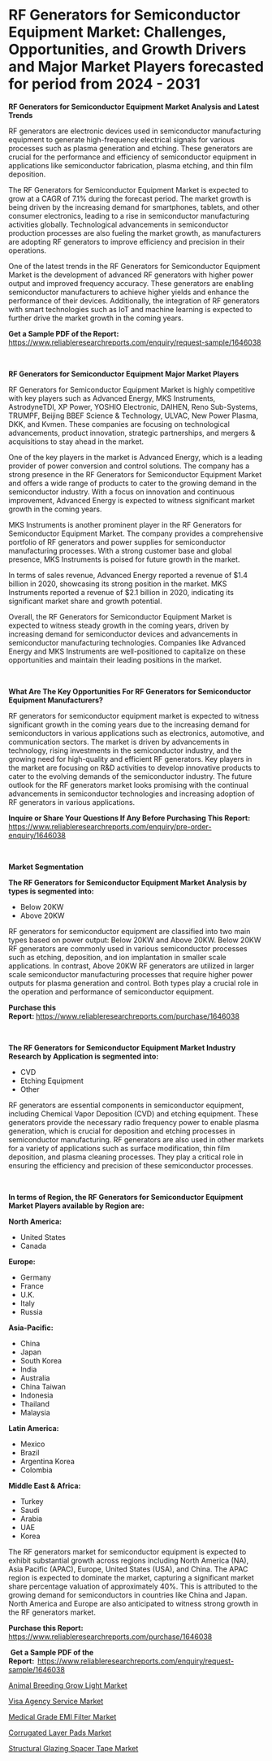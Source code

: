 <p><h1>RF Generators for Semiconductor Equipment Market: Challenges, Opportunities, and Growth Drivers and Major Market Players forecasted for period from 2024 - 2031</h1></p><p><strong>RF Generators for Semiconductor Equipment Market Analysis and Latest Trends</strong></p>
<p><p>RF generators are electronic devices used in semiconductor manufacturing equipment to generate high-frequency electrical signals for various processes such as plasma generation and etching. These generators are crucial for the performance and efficiency of semiconductor equipment in applications like semiconductor fabrication, plasma etching, and thin film deposition.</p><p>The RF Generators for Semiconductor Equipment Market is expected to grow at a CAGR of 7.1% during the forecast period. The market growth is being driven by the increasing demand for smartphones, tablets, and other consumer electronics, leading to a rise in semiconductor manufacturing activities globally. Technological advancements in semiconductor production processes are also fueling the market growth, as manufacturers are adopting RF generators to improve efficiency and precision in their operations.</p><p>One of the latest trends in the RF Generators for Semiconductor Equipment Market is the development of advanced RF generators with higher power output and improved frequency accuracy. These generators are enabling semiconductor manufacturers to achieve higher yields and enhance the performance of their devices. Additionally, the integration of RF generators with smart technologies such as IoT and machine learning is expected to further drive the market growth in the coming years.</p></p>
<p><strong>Get a Sample PDF of the Report:&nbsp;</strong> <a href="https://www.reliableresearchreports.com/enquiry/request-sample/1646038">https://www.reliableresearchreports.com/enquiry/request-sample/1646038</a></p>
<p>&nbsp;</p>
<p><strong>RF Generators for Semiconductor Equipment Major Market Players</strong></p>
<p><p>RF Generators for Semiconductor Equipment Market is highly competitive with key players such as Advanced Energy, MKS Instruments, AstrodyneTDI, XP Power, YOSHIO Electronic, DAIHEN, Reno Sub-Systems, TRUMPF, Beijing BBEF Science & Technology, ULVAC, New Power Plasma, DKK, and Kvmen. These companies are focusing on technological advancements, product innovation, strategic partnerships, and mergers & acquisitions to stay ahead in the market.</p><p>One of the key players in the market is Advanced Energy, which is a leading provider of power conversion and control solutions. The company has a strong presence in the RF Generators for Semiconductor Equipment Market and offers a wide range of products to cater to the growing demand in the semiconductor industry. With a focus on innovation and continuous improvement, Advanced Energy is expected to witness significant market growth in the coming years.</p><p>MKS Instruments is another prominent player in the RF Generators for Semiconductor Equipment Market. The company provides a comprehensive portfolio of RF generators and power supplies for semiconductor manufacturing processes. With a strong customer base and global presence, MKS Instruments is poised for future growth in the market.</p><p>In terms of sales revenue, Advanced Energy reported a revenue of $1.4 billion in 2020, showcasing its strong position in the market. MKS Instruments reported a revenue of $2.1 billion in 2020, indicating its significant market share and growth potential.</p><p>Overall, the RF Generators for Semiconductor Equipment Market is expected to witness steady growth in the coming years, driven by increasing demand for semiconductor devices and advancements in semiconductor manufacturing technologies. Companies like Advanced Energy and MKS Instruments are well-positioned to capitalize on these opportunities and maintain their leading positions in the market.</p></p>
<p>&nbsp;</p>
<p><strong>What Are The Key Opportunities For RF Generators for Semiconductor Equipment Manufacturers?</strong></p>
<p><p>RF generators for semiconductor equipment market is expected to witness significant growth in the coming years due to the increasing demand for semiconductors in various applications such as electronics, automotive, and communication sectors. The market is driven by advancements in technology, rising investments in the semiconductor industry, and the growing need for high-quality and efficient RF generators. Key players in the market are focusing on R&D activities to develop innovative products to cater to the evolving demands of the semiconductor industry. The future outlook for the RF generators market looks promising with the continual advancements in semiconductor technologies and increasing adoption of RF generators in various applications.</p></p>
<p><strong>Inquire or Share Your Questions If Any Before Purchasing This Report:</strong> <a href="https://www.reliableresearchreports.com/enquiry/pre-order-enquiry/1646038">https://www.reliableresearchreports.com/enquiry/pre-order-enquiry/1646038</a></p>
<p>&nbsp;</p>
<p><strong>Market Segmentation</strong></p>
<p><strong>The RF Generators for Semiconductor Equipment Market Analysis by types is segmented into:</strong></p>
<p><ul><li>Below 20KW</li><li>Above 20KW</li></ul></p>
<p><p>RF generators for semiconductor equipment are classified into two main types based on power output: Below 20KW and Above 20KW. Below 20KW RF generators are commonly used in various semiconductor processes such as etching, deposition, and ion implantation in smaller scale applications. In contrast, Above 20KW RF generators are utilized in larger scale semiconductor manufacturing processes that require higher power outputs for plasma generation and control. Both types play a crucial role in the operation and performance of semiconductor equipment.</p></p>
<p><strong>Purchase this Report:&nbsp;</strong><a href="https://www.reliableresearchreports.com/purchase/1646038">https://www.reliableresearchreports.com/purchase/1646038</a></p>
<p>&nbsp;</p>
<p><strong>The RF Generators for Semiconductor Equipment Market Industry Research by Application is segmented into:</strong></p>
<p><ul><li>CVD</li><li>Etching Equipment</li><li>Other</li></ul></p>
<p><p>RF generators are essential components in semiconductor equipment, including Chemical Vapor Deposition (CVD) and etching equipment. These generators provide the necessary radio frequency power to enable plasma generation, which is crucial for deposition and etching processes in semiconductor manufacturing. RF generators are also used in other markets for a variety of applications such as surface modification, thin film deposition, and plasma cleaning processes. They play a critical role in ensuring the efficiency and precision of these semiconductor processes.</p></p>
<p>&nbsp;</p>
<p><strong>In terms of Region, the RF Generators for Semiconductor Equipment Market Players available by Region are:</strong></p>
<p>
    <p> <strong> North America: </strong>
        <ul>
            <li>United States</li>
            <li>Canada</li>
        </ul>
        </p> 
    <p> <strong> Europe: </strong>
        <ul>
            <li>Germany</li>
            <li>France</li>
            <li>U.K.</li>
            <li>Italy</li>
            <li>Russia</li>
        </ul>
        </p> 
    <p> <strong> Asia-Pacific: </strong>
        <ul>
            <li>China</li>
            <li>Japan</li>
            <li>South Korea</li>
            <li>India</li>
            <li>Australia</li>
            <li>China Taiwan</li>
            <li>Indonesia</li>
            <li>Thailand</li>
            <li>Malaysia</li>
        </ul>
        </p> 
    <p> <strong> Latin America: </strong>
        <ul>
            <li>Mexico</li>
            <li>Brazil</li>
            <li>Argentina Korea</li>
            <li>Colombia</li>
        </ul>
        </p> 
    <p> <strong> Middle East & Africa: </strong>
        <ul>
            <li>Turkey</li>
            <li>Saudi</li>
            <li>Arabia</li>
            <li>UAE</li>
            <li>Korea</li>
        </ul>
    </p>
    </p>
<p><p>The RF generators market for semiconductor equipment is expected to exhibit substantial growth across regions including North America (NA), Asia Pacific (APAC), Europe, United States (USA), and China. The APAC region is expected to dominate the market, capturing a significant market share percentage valuation of approximately 40%. This is attributed to the growing demand for semiconductors in countries like China and Japan. North America and Europe are also anticipated to witness strong growth in the RF generators market.</p></p>
<p><strong>Purchase this Report: </strong><a href="https://www.reliableresearchreports.com/purchase/1646038">https://www.reliableresearchreports.com/purchase/1646038</a></p>
<p>&nbsp;<strong>Get a Sample PDF of the Report:&nbsp;&nbsp;</strong><a href="https://www.reliableresearchreports.com/enquiry/request-sample/1646038">https://www.reliableresearchreports.com/enquiry/request-sample/1646038</a></p>
<p><strong></strong></p>
<p><p><a href="https://adventurous-uranium-ef9.notion.site/Animal-Breeding-Grow-Light-Market-Research-Report-Provides-Critical-Insights-that-can-help-Shape-Bus-8979d347dea34866b161905bc73c9f95">Animal Breeding Grow Light Market</a></p><p><a href="https://carnation-joke-41f.notion.site/Visa-Agency-Service-Market-Offer-Valuable-Insights-into-Market-Size-Market-Share-Market-Trends-an-bd6b61e4764e426289a4d42a2c68b573">Visa Agency Service Market</a></p><p><a href="https://extreme-scabiosa-c81.notion.site/Medical-Grade-EMI-Filter-Market-Share-Market-New-Trends-Analysis-Report-By-Type-By-Application-B-b827b7430a6c4114a3c1cc6bafafec0b">Medical Grade EMI Filter Market</a></p><p><a href="https://view.publitas.com/reportprime-1/corrugated-layer-pads-market-size-global-industry-overview-market-segmentation-and-forecast-2024-to-2031/">Corrugated Layer Pads Market</a></p><p><a href="https://view.publitas.com/reportprime-1/structural-glazing-spacer-tape-market-size-share-trends-analysis-report-by-material-by-type-by-end-user-by-region-and-segment-forecasts-2024-2031/">Structural Glazing Spacer Tape Market</a></p></p>